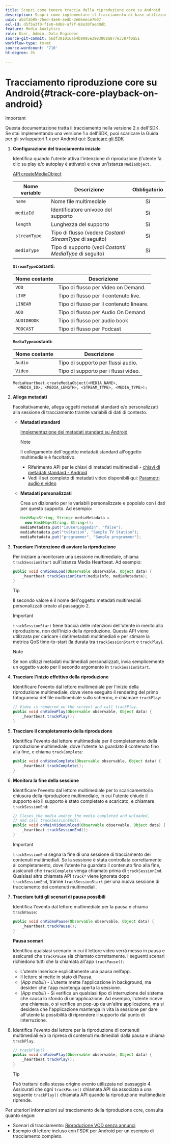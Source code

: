 ```yaml
---
title: Scopri come tenere traccia della riproduzione core su Android
description: Scopri come implementare il tracciamento di base utilizzando Media SDK su Android.
uuid: ab5fab95-76ed-4ae6-aedb-2e66eece7607
exl-id: d5f5a3f0-f1e0-4d68-af7f-88a30faed0db
feature: Media Analytics
role: User, Admin, Data Engineer
source-git-commit: b6df391016ab4b9095e3993808a877e3587f0a51
workflow-type: tm+mt
source-wordcount: '710'
ht-degree: 3%

---
```


# Tracciamento riproduzione core su Android{#track-core-playback-on-android}

>[!IMPORTANT]
>Questa documentazione tratta il tracciamento nella versione 2.x dell&#39;SDK. Se stai implementando una versione 1.x dell&#39;SDK, puoi scaricare la Guida per gli sviluppatori 1.x per Android qui: [Scaricare gli SDK](/help/sdk-implement/download-sdks.md)

1. **Configurazione del tracciamento iniziale**

   Identifica quando l&#39;utente attiva l&#39;intenzione di riproduzione (l&#39;utente fa clic su play e/o autoplay è attivato) e crea un&#39;istanza `MediaObject`.

   [API createMediaObject](https://adobe-marketing-cloud.github.io/media-sdks/reference/android/com/adobe/primetime/va/simple/MediaHeartbeat.html#createMediaObject-java.lang.String-java.lang.String-java.lang.Double-java.lang.String-com.adobe.primetime.va.simple.MediaHeartbeat.MediaType-)

   | Nome variable | Descrizione | Obbligatorio |
   | --- | --- | :---: |
   | `name` | Nome file multimediale | Sì |
   | `mediaId` | Identificatore univoco del supporto | Sì |
   | `length` | Lunghezza del supporto | Sì |
   | `streamType` | Tipo di flusso (vedere _Costanti StreamType_ di seguito) | Sì |
   | `mediaType` | Tipo di supporto (vedi _Costanti MediaType_ di seguito) | Sì |

   **`StreamType`costanti:**

   | Nome costante | Descrizione |
   |---|---|
   | `VOD` | Tipo di flusso per Video on Demand. |
   | `LIVE` | Tipo di flusso per il contenuto live. |
   | `LINEAR` | Tipo di flusso per il contenuto lineare. |
   | `AOD` | Tipo di flusso per Audio On Demand |
   | `AUDIOBOOK` | Tipo di flusso per audio book |
   | `PODCAST` | Tipo di flusso per Podcast |

   **`MediaType`costanti:**

   | Nome costante | Descrizione |
   |---|---|
   | `Audio` | Tipo di supporto per flussi audio. |
   | `Video` | Tipo di supporto per i flussi video. |

   ```
   MediaHeartbeat.createMediaObject(<MEDIA_NAME>,  
     <MEDIA_ID>, <MEDIA_LENGTH>, <STREAM_TYPE>, <MEDIA_TYPE>);
   ```

1. **Allega metadati**

   Facoltativamente, allega oggetti metadati standard e/o personalizzati alla sessione di tracciamento tramite variabili di dati di contesto.

   * **Metadati standard**

      [Implementazione dei metadati standard su Android](/help/sdk-implement/track-av-playback/impl-std-metadata/impl-std-metadata-android.md)

      >[!NOTE]
      >
      >Il collegamento dell&#39;oggetto metadati standard all&#39;oggetto multimediale è facoltativo.

      * Riferimento API per le chiavi di metadati multimediali - [chiavi di metadati standard - Android](https://adobe-marketing-cloud.github.io/media-sdks/reference/android/com/adobe/primetime/va/simple/MediaHeartbeat.VideoMetadataKeys.html)
      * Vedi il set completo di metadati video disponibili qui: [Parametri audio e video](/help/metrics-and-metadata/audio-video-parameters.md)
   * **Metadati personalizzati**

      Crea un dizionario per le variabili personalizzate e popolalo con i dati per questo supporto. Ad esempio:

      ```java
      HashMap<String, String> mediaMetadata =  
        new HashMap<String, String>(); 
      mediaMetadata.put("isUserLoggedIn", "false"); 
      mediaMetadata.put("tvStation", "Sample TV Station"); 
      mediaMetadata.put("programmer", "Sample programmer");
      ```


1. **Tracciare l&#39;intenzione di avviare la riproduzione**

   Per iniziare a monitorare una sessione multimediale, chiama `trackSessionStart` sull&#39;istanza Media Heartbeat. Ad esempio:

   ```java
   public void onVideoLoad(Observable observable, Object data) {  
       _heartbeat.trackSessionStart(mediaInfo, mediaMetadata); 
   }
   ```

   >[!TIP]
   >
   >Il secondo valore è il nome dell&#39;oggetto metadati multimediali personalizzati creato al passaggio 2.

   >[!IMPORTANT]
   >
   >`trackSessionStart` tiene traccia delle intenzioni dell&#39;utente in merito alla riproduzione, non dell&#39;inizio della riproduzione. Questa API viene utilizzata per caricare i dati/metadati multimediali e per stimare la metrica QoS time-to-start (la durata tra `trackSessionStart` e `trackPlay`).

   >[!NOTE]
   >
   >Se non utilizzi metadati multimediali personalizzati, invia semplicemente un oggetto vuoto per il secondo argomento in `trackSessionStart`.

1. **Tracciare l&#39;inizio effettivo della riproduzione**

   Identificare l&#39;evento dal lettore multimediale per l&#39;inizio della riproduzione multimediale, dove viene eseguito il rendering del primo fotogramma del file multimediale sullo schermo, e chiamare `trackPlay`:

   ```java
   // Video is rendered on the screen) and call trackPlay.  
   public void onVideoPlay(Observable observable, Object data) { 
       _heartbeat.trackPlay(); 
   }
   ```

1. **Tracciare il completamento della riproduzione**

   Identifica l&#39;evento dal lettore multimediale per il completamento della riproduzione multimediale, dove l&#39;utente ha guardato il contenuto fino alla fine, e chiama `trackComplete`:

   ```java
   public void onVideoComplete(Observable observable, Object data) { 
       _heartbeat.trackComplete(); 
   }
   ```

1. **Monitora la fine della sessione**

   Identificare l&#39;evento dal lettore multimediale per lo scaricamento/la chiusura della riproduzione multimediale, in cui l&#39;utente chiude il supporto e/o il supporto è stato completato e scaricato, e chiamare `trackSessionEnd`:

   ```java
   // Closes the media and/or the media completed and unloaded,  
   // and call trackSessionEnd().  
   public void onMainVideoUnload(Observable observable, Object data) {  
       _heartbeat.trackSessionEnd(); 
   }
   ```

   >[!IMPORTANT]
   >
   >`trackSessionEnd` segna la fine di una sessione di tracciamento dei contenuti multimediali. Se la sessione è stata controllata correttamente al completamento, dove l’utente ha guardato il contenuto fino alla fine, assicurati che `trackComplete` venga chiamato prima di `trackSessionEnd`. Qualsiasi altra chiamata API `track*` viene ignorata dopo `trackSessionEnd`, tranne `trackSessionStart` per una nuova sessione di tracciamento dei contenuti multimediali.

1. **Tracciare tutti gli scenari di pausa possibili**

   Identifica l&#39;evento dal lettore multimediale per la pausa e chiama `trackPause`:

   ```java
   public void onVideoPause(Observable observable, Object data) {  
       _heartbeat.trackPause(); 
   }
   ```

   **Pausa scenari**

   Identifica qualsiasi scenario in cui il lettore video verrà messo in pausa e assicurati che `trackPause` sia chiamato correttamente. I seguenti scenari richiedono tutti che la chiamata all&#39;app `trackPause()`:

   * L’utente inserisce esplicitamente una pausa nell’app.
   * Il lettore si mette in stato di Pausa.
   * (*App mobili*) - L&#39;utente mette l&#39;applicazione in background, ma desideri che l&#39;app mantenga aperta la sessione.
   * (*App mobili*) - Si verifica un qualsiasi tipo di interruzione del sistema che causa lo sfondo di un&#39;applicazione. Ad esempio, l&#39;utente riceve una chiamata, o si verifica un pop-up da un&#39;altra applicazione, ma si desidera che l&#39;applicazione mantenga in vita la sessione per dare all&#39;utente la possibilità di riprendere il supporto dal punto di interruzione.

1. Identifica l&#39;evento dal lettore per la riproduzione di contenuti multimediali e/o la ripresa di contenuti multimediali dalla pausa e chiama `trackPlay`.

   ```java
   // trackPlay() 
   public void onVideoPlay(Observable observable, Object data) {  
       _heartbeat.trackPlay(); 
   }
   ```

   >[!TIP]
   >
   >Può trattarsi della stessa origine evento utilizzata nel passaggio 4. Assicurati che ogni `trackPause()` chiamata API sia associata a una seguente `trackPlay()` chiamata API quando la riproduzione multimediale riprende.

Per ulteriori informazioni sul tracciamento della riproduzione core, consulta quanto segue:

* Scenari di tracciamento: [Riproduzione VOD senza annunci](/help/sdk-implement/tracking-scenarios/vod-no-intrs-details.md)
* Esempio di lettore incluso con l&#39;SDK per Android per un esempio di tracciamento completo.
